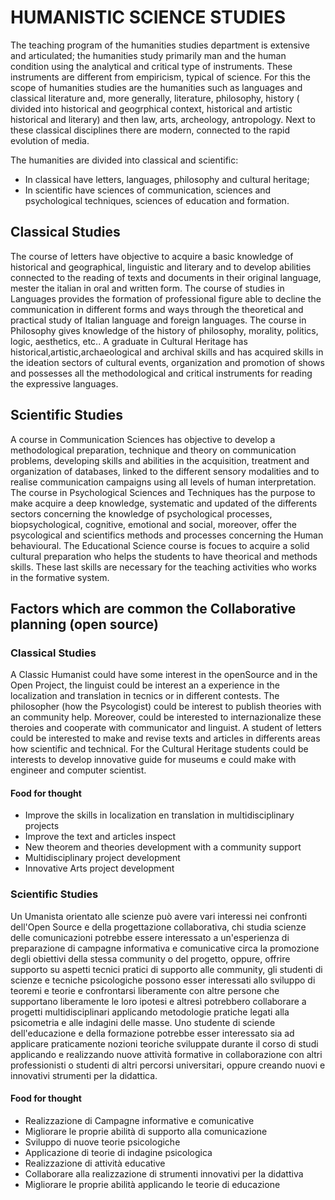 
# HUMANISTIC SCIENCE STUDIES

The teaching program of the humanities studies department is extensive and articulated;
the humanities study primarily man and the human condition using the analytical and critical type of instruments.
These instruments are different from empiricism, typical of science. For this the scope of humanities studies are the
humanities such as languages and classical literature and, more generally, literature, philosophy,
history ( divided into historical and geogrphical context, historical and artistic historical and literary) and then law, arts,
archeology, antropology. Next to these classical disciplines there are modern, connected to the rapid evolution of media.

 The humanities are divided into classical and scientific:
- In classical have letters, languages, philosophy and cultural heritage;
- In scientific have sciences of communication, sciences and psychological techniques, sciences of education and 
 formation.
  
## Classical Studies
The course of letters have objective to acquire a basic knowledge of historical and geographical, linguistic and literary
and to develop abilities connected to the reading of texts and documents in their original language, mester the italian in oral
and written form. The course of studies in Languages provides the formation of professional figure able to decline the 
communication in different forms and ways through the theoretical and practical study of Italian language and foreign languages.
The course in Philosophy gives knowledge of the history of philosophy, morality, politics, logic, aesthetics, etc.. A graduate in Cultural Heritage has historical,artistic,archaeological and archival skills and has acquired skills in the ideation sectors of cultural events, organization and promotion of shows and possesses all the methodological and critical instruments for reading the expressive languages.

## Scientific Studies
A course in Communication Sciences has objective to develop a methodological preparation, technique and theory on communication problems, developing skills and abilities in the acquisition, treatment and organization of databases, linked to the different sensory modalities and to realise communication campaigns using all levels of human interpretation. The course in Psychological Sciences and Techniques has the purpose to make acquire a deep knowledge, systematic and updated of the differents sectors concerning the knowledge of psychological processes, biopsychological, cognitive, emotional and social, moreover, offer the psycological and scientifics methods and processes concerning the Human behavioural. The Educational Science course is focues to acquire a solid cultural preparation who helps the students to have theorical and methods skills. These last skills are necessary for the teaching activities who works in the formative system. 

## Factors which are common the Collaborative planning (open source)

### Classical Studies
A Classic Humanist could have some interest in the openSource and in the Open Project, the linguist could be interest an a experience in the localization and translation in tecnics or in different contests. The philosopher (how the Psycologist) could be interest to publish theories with an community help. Moreover, could be interested to internazionalize these theroies and cooperate with communicator and linguist. A student of letters could be interested to make and revise texts and articles in differents areas how scientific and technical. For the Cultural Heritage students could be interests to develop innovative guide for museums e could make with engineer and computer scientist.

#### Food for thought
* Improve the skills in localization en translation in multidisciplinary projects
* Improve the text and articles inspect
* New theorem and theories development with a community support
* Multidisciplinary project development
* Innovative Arts project development

### Scientific Studies
Un Umanista orientato alle scienze può avere vari interessi nei confronti dell'Open Source e della progettazione collaborativa, chi studia scienze delle comunicazioni potrebbe essere interessato a un'esperienza di preparazione di campagne informativa e comunicative circa la promozione degli obiettivi della stessa community o del progetto, oppure, offrire supporto su aspetti tecnici pratici di supporto alle community, gli studenti di scienze e tecniche psicologiche possono esser interessati allo sviluppo di teoremi e teorie e confrontarsi liberamente con altre persone che supportano liberamente le loro ipotesi e altresì potrebbero collaborare a progetti multidisciplinari applicando metodologie pratiche legati alla psicometria e alle indagini delle masse. Uno studente di sciende dell'educazione e della formazione potrebbe esser interessato sia ad applicare praticamente nozioni teoriche sviluppate durante il corso di studi applicando e realizzando nuove attività formative in collaborazione con altri professionisti o studenti di altri percorsi universitari, oppure creando nuovi e innovativi strumenti per la didattica. 

#### Food for thought
* Realizzazione di Campagne informative e comunicative
* Migliorare le proprie abilità di supporto alla comunicazione
* Sviluppo di nuove teorie psicologiche
* Applicazione di teorie di indagine psicologica
* Realizzazione di attività educative
* Collaborare alla realizzazione di strumenti innovativi per la didattiva
* Migliorare le proprie abilità applicando le teorie di educazione
